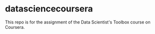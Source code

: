 datasciencecoursera
===================

This repo is for the assignment of the Data Scientist's Toolbox course on Coursera.
